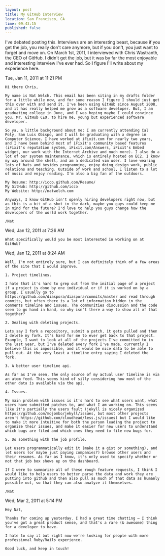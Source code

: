```yaml
---
layout: post
title: My GitHub Interview
location: San Francisco, CA
time: 09:43:15
published: false
---
```


I've debated posting this. Interviews are an interesting beast, because if you get the job, you really don't care anymore, but if you don't, you just want to forget and move on. On March 1st, 2011, I interviewed with Chris Wastranth, the CEO of GitHub. I didn't get the job, but it was by far the most enjoyable and interesting interview I've ever had. So I figure I'll write about my experience here.

Tue, Jan 11, 2011 at 11:21 PM

    Hi there Chris,

    My name is Nat Welch. This email has been siting in my drafts folder
    for a little while now, and for some reason I figure I should just get
    this over with and send it. I've been using GitHub since August 2008,
    and it has really helped me grow as a software developer. But, I am
    graduating college in June, and I was hoping maybe I could convince
    you, Mr. GitHub CEO, to hire me, young but experienced software
    developer.

    So ya, a little background about me: I am currently attending Cal
    Poly, San Luis Obispo, and I will be graduating with a degree in
    Computer Science. I have worked at iFixit.com for nearly two years,
    and I have been behind most of iFixit's community based features
    (iFixit's reputation system, iFixit.com/Answers, iFixit's Embed
    widget, our work with the Internet Archive and much more). I also do a
    lot of our system maintenance, which is entirely hosted on EC2. I know
    my way around the shell, and am a dedicated vim user. I love wearing
    lots of hats and besides programming, enjoy doing design work, public
    relations and teaching. Outside of work and school, I listen to a lot
    of music and enjoy reading. I'm also a big fan of the outdoors.

    My Resume: http://icco.github.com/Resume/
    My GitHub: http://github.com/icco
    My Website: http://natwelch.com

    Anyways, I know GitHub isn't openly hiring developers right now, but
    as this is a bit of a shot in the dark, maybe you guys could keep me
    in mind for the future? I'd love to help you guys change how the
    developers of the world work together.

    /Nat

Wed, Jan 12, 2011 at 7:26 AM

    What specifically would you be most interested in working on at GitHub?

Wed, Jan 12, 2011 at 8:24 AM

    Well, I'm not entirely sure, but I can definitely think of a few areas
    of the site that I would improve.

    1. Project timelines.

    I hate that it's hard to grep out from the initial page of a project
    if a project is done by one individual or if it is worked on by a
    group. I usually go to
    https://github.com/diaspora/diaspora/commits/master and read through
    commits, but often there is a lot of information hidden in the
    comments timeline and issues. The communities discussion and the code
    seem to go hand in hand, so why isn't there a way to show all of that
    together?

    2. Dealing with deleting projects.

    Lets say I fork a repository, submit a patch, it gets pulled and then
    I delete my fork. It's hard for me to ever get back to that project.
    Example, I want to look at all of the projects I've committed to in
    the last year, but I've deleted every fork I've made, currently I
    believe this is impossible, and it would be nice data to be able to
    pull out. At the very least a timeline entry saying I deleted the
    fork.

    3. A better user timeline api.

    As far as I've seen, the only source of my actual user timeline is via
    an atom feed. This seems kind of silly considering how most of the
    other data is available via the api.

    4. Issues.

    My main problem with issues is it's hard to see what users want, what
    users have submitted patches to, and what I am working on. This seems
    like it's partially the users fault (jekyll is nicely organized
    https://github.com/mojombo/jekyll/issues, but most other projects
    aren't https://github.com/cloudhead/less.js/issues) but I would like
    to make it more intuitive for both the person leading the project to
    organize their issues, and make it easier for new users to understand
    which bugs are filed and which ones they need to file new bugs for.

    5. Do something with the job profile.

    Let users programmatically edit it (make it a gist or something), and
    let users (or maybe just paying companies?) browse other users and
    their resumes. As far as I know, it's only used to specify whether or
    not that job box shows up on the dashboard.

    If I were to summarize all of these rough feature requests, I think I
    would like to help users to better parse the data and work they are
    putting into github and then also pull as much of that data as humanly
    possible out, so that they can also analyze it themselves.

    /Nat

Wed, Mar 2, 2011 at 5:14 PM

    Hey Nat,

    Thanks for coming up yesterday. I had a great time chatting — I think you've got a great product sense, and that's a rare (& awesome) thing for a developer to have.

    I hate to say it but right now we're looking for people with more professional Ruby/Rails experience.

    Good luck, and keep in touch!


